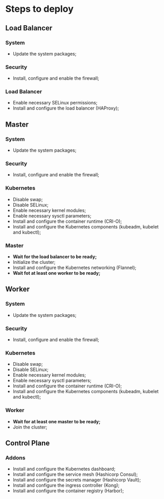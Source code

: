 # Steps to deploy

## Load Balancer

### System

* Update the system packages;

### Security

* Install, configure and enable the firewall;

### Load Balancer

* Enable necessary SELinux permissions;
* Install and configure the load balancer (HAProxy);

## Master

### System

* Update the system packages;

### Security

* Install, configure and enable the firewall;

### Kubernetes

* Disable swap;
* Disable SELinux;
* Enable necessary kernel modules;
* Enable necessary sysctl parameters;
* Install and configure the container runtime (CRI-O);
* Install and configure the Kubernetes components (kubeadm, kubelet and kubectl);

### Master

* **Wait for the load balancer to be ready;**
* Initialize the cluster;
* Install and configure the Kubernetes networking (Flannel);
* **Wait fot at least one worker to be ready;**

## Worker

### System

* Update the system packages;

### Security

* Install, configure and enable the firewall;

### Kubernetes

* Disable swap;
* Disable SELinux;
* Enable necessary kernel modules;
* Enable necessary sysctl parameters;
* Install and configure the container runtime (CRI-O);
* Install and configure the Kubernetes components (kubeadm, kubelet and kubectl);

### Worker

* **Wait for at least one master to be ready;**
* Join the cluster;

## Control Plane

### Addons

* Install and configure the Kubernetes dashboard;
* Install and configure the service mesh (Hashicorp Consul);
* Install and configure the secrets manager (Hashicorp Vault);
* Install and configure the ingress controller (Kong);
* Install and configure the container registry (Harbor);

